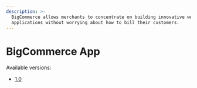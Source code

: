 ```yaml
---
description: >-
  BigCommerce allows merchants to concentrate on building innovative web
  applications without worrying about how to bill their customers.
---
```


# BigCommerce App

Available versions:

* [1.0](https://app.gitbook.com/o/-LqC\_Nsz4Z-JxICCsFw3/s/-MYQsO02eKz9DuHs39Wm-694727794/)

